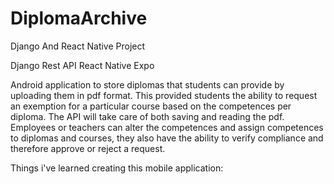 # DiplomaArchive
Django And React Native Project

Django Rest API 
React Native Expo

Android application to store diplomas that students can provide by uploading them in pdf format. This provided students the ability to request an exemption for a particular course based on the competences per diploma.
The API will take care of both saving and reading the pdf.
Employees or teachers can alter the competences and assign competences to diplomas and courses, they also have the ability to verify compliance and therefore approve or reject a request.

Things i've learned creating this mobile application:
